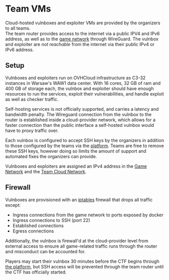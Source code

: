 # Team VMs

<span class=hltext>Cloud-hosted vulnboxes and exploiter VMs are provided by the
organizers to all teams.</span><br> The team router provides access to the
internet via a public IPV4 and IPv6 address, as well as to the [game
network](/network) through WireGuard. The vulnbox and exploiter are *not
reachable* from the internet via their public IPv4 or IPv6 address.

## Setup

Vulnboxes and exploiters run on OVHCloud infrastructure
as <span class=hltext>C3-32</span> instances in Warsaw's WAW1 data center.
With <span class=hltext>16 cores, 32 GB of ram and 400 GB of storage</span> each,
the vulnbox and exploiter should have enough resources to run the services,
exploit their vulnerabilities, and handle exploit as well as checker traffic.

<span class=hltext>Self-hosting services is not officially supported</span>,
and carries a latency and bandwidth penalty. The Wireguard connection
from the vulnbox to the router is established inside a cloud-provider network,
which allows for a faster connection than the public interface a
self-hosted vulnbox would have to proxy traffic over.

Each vulnbox is configured to accept SSH keys by the organizers in
addition to those configured by the teams via the [platform](/platform).
Teams are free to remove these SSH keys, however doing so limits
the amount of support and automated fixes the organizers can provide.

Vulnboxes and exploiters are assigned an IPv4 address in the [Game Network](/network#game-network-ips) and the [Team Cloud Network](/network#team-cloud-network).

## Firewall

Vulnboxes are provisioned with an [iptables](https://linux.die.net/man/8/iptables) firewall that drops all traffic except:

- Ingress connections from the game network to ports exposed by docker
- Ingress connections to SSH (port 22)
- Established connections
- Egress connections

Additionally, the vulnbox is firewall'd at the cloud-provider level from external
access to ensure all game-related traffic runs through the router and misconduct can be accounted for. 

Players may start their vulnbox <span class=hltext>30 minutes</span>
before the CTF begins through [the platform](/platform), but SSH access
will be prevented through the team router until the CTF has officially started.
